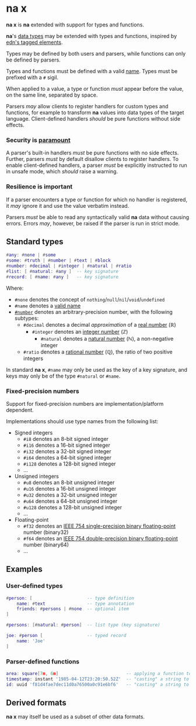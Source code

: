 # na x

**na x** is **na** extended with support for types and functions.

**na**'s [data types](README.md#data-types) may be extended with types and functions, inspired by [edn's tagged elements](https://github.com/edn-format/edn/#tagged-elements).

Types may be defined by both users and parsers, while functions can only be defined by parsers.

Types and functions must be defined with a valid [name](https://github.com/kesh-lang/na#names). Types must be prefixed with a `#` sigil.

When applied to a value, a type or function _must_ appear before the value, on the same line, separated by space.

Parsers _may_ allow clients to register handlers for custom types and functions, for example to transform **na** values into data types of the target language. Client-defined handlers _should_ be pure functions without side effects.

### Security is [paramount](https://github.com/OWASP/Top10/blob/567a84c2a88ad691a65a0de38f98408d48d8b9b5/2017/en/0xa8-insecure-deserialization.md)

A parser's built-in handlers _must_ be pure functions with no side effects. Further, parsers _must_ by default disallow clients to register handlers. To enable client-defined handlers, a parser _must_ be explicitly instructed to run in unsafe mode, which _should_ raise a warning.

### Resilience is important

If a parser encounters a type or function for which no handler is registered, it _may_ ignore it and use the value verbatim instead.

Parsers _must_ be able to read any syntactically valid **na** data without causing errors. Errors _may_, however, be raised if the parser is run in strict mode.

## Standard types

```lua
#any: #none | #some
#some: #truth | #number | #text | #block
#number: #decimal | #integer | #natural | #ratio
#list: [ #natural: #any ]  -- key signature
#record: [ #name: #any ]   -- key signature
```

Where:

- `#none` denotes the concept of `nothing`/`null`/`nil`/`void`/`undefined`
- `#name` denotes a [valid name](README.md#names)
- [`#number`](README.md#number) denotes an arbitrary-precision number, with the following subtypes:
    - `#decimal` denotes a decimal _approximation_ of a [real number](https://en.wikipedia.org/wiki/Real_number) (ℝ)
        - `#integer` denotes an [integer number](https://en.wikipedia.org/wiki/Integer) (ℤ)
            - `#natural` denotes a [natural number](https://en.wikipedia.org/wiki/Natural_number) (ℕ), a non-negative integer
    - `#ratio` denotes a [rational number](https://en.wikipedia.org/wiki/Rational_number) (ℚ), the ratio of two positive integers

In standard **na x**, `#name` may only be used as the key of a key signature, and keys may only be of the type `#natural` or `#name`.

### Fixed-precision numbers

Support for fixed-precision numbers are implementation/platform dependent.

Implementations should use type names from the following list:

- Signed integers
    - `#i8` denotes an 8-bit signed integer
    - `#i16` denotes a 16-bit signed integer
    - `#i32` denotes a 32-bit signed integer
    - `#i64` denotes a 64-bit signed integer
    - `#i128` denotes a 128-bit signed integer
    - …
- Unsigned integers
    - `#u8` denotes an 8-bit unsigned integer
    - `#u16` denotes a 16-bit unsigned integer
    - `#u32` denotes a 32-bit unsigned integer
    - `#u64` denotes a 64-bit unsigned integer
    - `#u128` denotes a 128-bit unsigned integer
    - …
- Floating-point
    - `#f32` denotes an [IEEE 754 single-precision binary floating-point](https://en.wikipedia.org/wiki/Single-precision_floating-point_format) number (binary32)
    - `#f64` denotes an [IEEE 754 double-precision binary floating-point](https://en.wikipedia.org/wiki/Double-precision_floating-point_format) number (binary64)
    - …

## Examples

### User-defined types

```lua
#person: [                     -- type definition
    name: #text                -- type annotation
    friends: #persons | #none  -- optional item
]

#persons: [#natural: #person]  -- list type (key signature)

joe: #person [                 -- typed record
    name: 'Joe'
]
```

### Parser-defined functions

```lua
area: square[7m, 6m]                          -- applying a function to a block of values
timestamp: instant '1985-04-12T23:20:50.52Z'  -- "casting" a string to an RFC 3339 timestamp
id: uuid 'f81d4fae7dec11d0a76500a0c91e6bf6'   -- "casting" a string to an RFC 4122 UUID
```

## Derived formats

**na x** may itself be used as a subset of other data formats.
